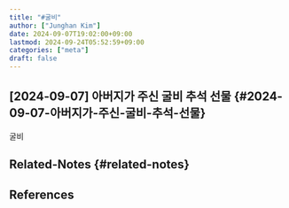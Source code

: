 ```yaml
---
title: "#굴비"
author: ["Junghan Kim"]
date: 2024-09-07T19:02:00+09:00
lastmod: 2024-09-24T05:52:59+09:00
categories: ["meta"]
draft: false
---
```


## [2024-09-07] 아버지가 주신 굴비 추석 선물 {#2024-09-07-아버지가-주신-굴비-추석-선물}

굴비


## Related-Notes {#related-notes}

## References

<style>.csl-entry{text-indent: -1.5em; margin-left: 1.5em;}</style><div class="csl-bib-body">
</div>
